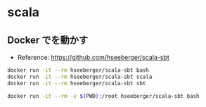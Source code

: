 # scala

## Docker でを動かす
- Reference: https://github.com/hseeberger/scala-sbt

```bash
docker run -it --rm hseeberger/scala-sbt bash
docker run -it --rm hseeberger/scala-sbt scala
docker run -it --rm hseeberger/scala-sbt sbt
```

```bash
docker run -it --rm -v $(PWD):/root hseeberger/scala-sbt bash
```
